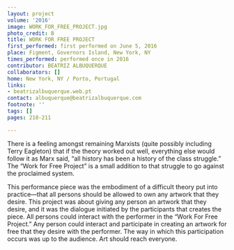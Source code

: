 ```yaml
---
layout: project
volume: '2016'
image: WORK_FOR_FREE_PROJECT.jpg
photo_credit: B
title: WORK FOR FREE PROJECT
first_performed: first performed on June 5, 2016
place: Figment, Governors Island, New York, NY
times_performed: performed once in 2016
contributor: BEATRIZ ALBUQUERQUE
collaborators: []
home: New York, NY / Porto, Portugal
links:
- beatrizalbuquerque.web.pt
contact: albuquerque@beatrizalbuquerque.com
footnote: ''
tags: []
pages: 210-211

---
```


There is a feeling amongst remaining Marxists (quite possibly including Terry Eagleton) that if the theory worked out well, everything else would follow it as Marx said, “all history has been a history of the class struggle.” The “Work for Free Project” is a small addition to that struggle to go against the proclaimed system.

This performance piece was the embodiment of a difficult theory put into practice—that all persons should be allowed to own any artwork that they desire. This project was about giving any person an artwork that they desire, and it was the dialogue initiated by the participants that creates the piece. All persons could interact with the performer in the “Work For Free Project.” Any person could interact and participate in creating an artwork for free that they desire with the performer. The way in which this participation occurs was up to the audience. Art should reach everyone.
